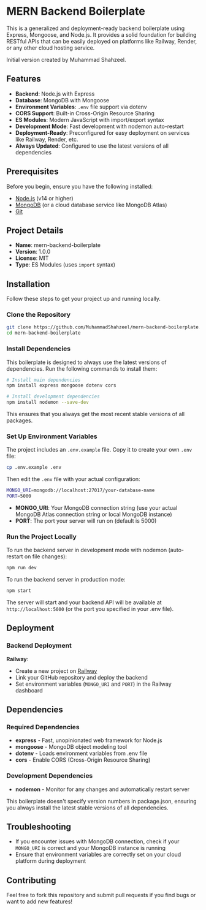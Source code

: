 # MERN Backend Boilerplate

This is a generalized and deployment-ready backend boilerplate using Express, Mongoose, and Node.js. It provides a solid foundation for building RESTful APIs that can be easily deployed on platforms like Railway, Render, or any other cloud hosting service.

Initial version created by Muhammad Shahzeel.

## Features

- **Backend**: Node.js with Express
- **Database**: MongoDB with Mongoose
- **Environment Variables**: `.env` file support via dotenv
- **CORS Support**: Built-in Cross-Origin Resource Sharing
- **ES Modules**: Modern JavaScript with import/export syntax
- **Development Mode**: Fast development with nodemon auto-restart
- **Deployment-Ready**: Preconfigured for easy deployment on services like Railway, Render, etc.
- **Always Updated**: Configured to use the latest versions of all dependencies

## Prerequisites

Before you begin, ensure you have the following installed:

- [Node.js](https://nodejs.org/) (v14 or higher)
- [MongoDB](https://www.mongodb.com/) (or a cloud database service like MongoDB Atlas)
- [Git](https://git-scm.com/)

## Project Details

- **Name**: mern-backend-boilerplate
- **Version**: 1.0.0
- **License**: MIT
- **Type**: ES Modules (uses `import` syntax)

## Installation

Follow these steps to get your project up and running locally.

### Clone the Repository

```bash
git clone https://github.com/MuhammadShahzeel/mern-backend-boilerplate.git
cd mern-backend-boilerplate
```

### Install Dependencies

This boilerplate is designed to always use the latest versions of dependencies. Run the following commands to install them:

```bash
# Install main dependencies
npm install express mongoose dotenv cors

# Install development dependencies
npm install nodemon --save-dev
```

This ensures that you always get the most recent stable versions of all packages.

### Set Up Environment Variables

The project includes an `.env.example` file. Copy it to create your own `.env` file:

```bash
cp .env.example .env
```

Then edit the `.env` file with your actual configuration:

```bash
MONGO_URI=mongodb://localhost:27017/your-database-name
PORT=5000
```

* **MONGO_URI**: Your MongoDB connection string (use your actual MongoDB Atlas connection string or local MongoDB instance)
* **PORT**: The port your server will run on (default is 5000)

### Run the Project Locally

To run the backend server in development mode with nodemon (auto-restart on file changes):

```bash
npm run dev
```

To run the backend server in production mode:

```bash
npm start
```

The server will start and your backend API will be available at `http://localhost:5000` (or the port you specified in your .env file).

## Deployment

### Backend Deployment

**Railway**:
* Create a new project on [Railway](https://railway.app/)
* Link your GitHub repository and deploy the backend
* Set environment variables (`MONGO_URI` and `PORT`) in the Railway dashboard

## Dependencies

### Required Dependencies
- **express** - Fast, unopinionated web framework for Node.js
- **mongoose** - MongoDB object modeling tool
- **dotenv** - Loads environment variables from .env file
- **cors** - Enable CORS (Cross-Origin Resource Sharing)

### Development Dependencies
- **nodemon** - Monitor for any changes and automatically restart server

This boilerplate doesn't specify version numbers in package.json, ensuring you always install the latest stable versions of all dependencies.

## Troubleshooting

* If you encounter issues with MongoDB connection, check if your `MONGO_URI` is correct and your MongoDB instance is running
* Ensure that environment variables are correctly set on your cloud platform during deployment

## Contributing

Feel free to fork this repository and submit pull requests if you find bugs or want to add new features!